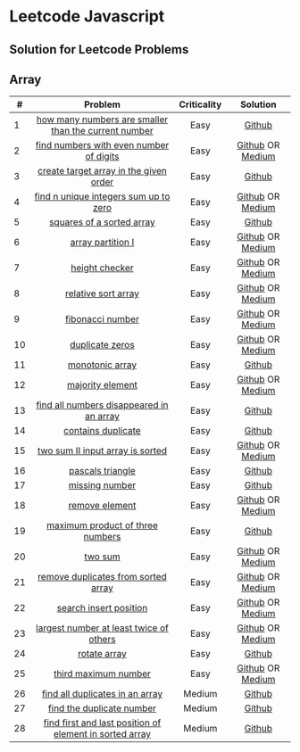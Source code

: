 # Leetcode Javascript
## Solution for Leetcode Problems

## Array

| # | Problem | Criticality | Solution |
| ------------- |:-------------:| :-------------:| :-------------:|
| 1 | [how many numbers are smaller than the current number](http://tiny.cc/oft4lz) | Easy | [Github](http://tiny.cc/sgt4lz) |
| 2 | [find numbers with even number of digits](http://tiny.cc/8it4lz) | Easy | [Github](http://tiny.cc/gkt4lz) OR [Medium](http://tiny.cc/8nt4lz) |
| 3 | [create target array in the given order](http://tiny.cc/lky4lz) | Easy | [Github](http://tiny.cc/2ky4lz) |
| 4 | [find n unique integers sum up to zero](http://tiny.cc/vly4lz) | Easy | [Github](http://tiny.cc/9ly4lz) OR [Medium](http://tiny.cc/kny4lz) |
| 5 | [squares of a sorted array](http://tiny.cc/hoy4lz) | Easy | [Github](http://tiny.cc/lpy4lz) |
| 6 | [array partition I](http://tiny.cc/avy4lz) | Easy | [Github](http://tiny.cc/zty4lz) OR [Medium](http://tiny.cc/vxy4lz) |
| 7 | [height checker](http://tiny.cc/39y4lz) | Easy | [Github](http://tiny.cc/3az4lz) OR [Medium](http://tiny.cc/1bz4lz) |
| 8 | [relative sort array](http://tiny.cc/ncz4lz) | Easy | [Github](http://tiny.cc/ndz4lz) OR [Medium](http://tiny.cc/cez4lz) |
| 9 | [fibonacci number](http://tiny.cc/cfz4lz) | Easy | [Github](http://tiny.cc/ugz4lz) OR [Medium](http://tiny.cc/xhz4lz) |
| 10 | [duplicate zeros](http://tiny.cc/bjz4lz) | Easy | [Github](http://tiny.cc/hkz4lz) OR [Medium](http://tiny.cc/4lz4lz) |
| 11 | [monotonic array](http://tiny.cc/8mz4lz) | Easy | [Github](http://tiny.cc/znz4lz) |
| 12 | [majority element](http://tiny.cc/1oz4lz) | Easy | [Github](http://tiny.cc/1pz4lz) OR [Medium](http://tiny.cc/nqz4lz) |
| 13 | [find all numbers disappeared in an array](http://tiny.cc/ssz4lz) | Easy | [Github](http://tiny.cc/utz4lz)  |
| 14 | [contains duplicate](http://tiny.cc/nvz4lz) | Easy | [Github](http://tiny.cc/ewz4lz)  |
| 15 | [two sum II input array is sorted](http://tiny.cc/3yz4lz) | Easy | [Github](http://tiny.cc/wzz4lz) OR [Medium](http://tiny.cc/x0z4lz) |
| 16 | [pascals triangle](http://tiny.cc/50z4lz) | Easy | [Github](http://tiny.cc/t1z4lz)  |
| 17 | [missing number](http://tiny.cc/h3z4lz) | Easy | [Github](http://tiny.cc/r4z4lz) |
| 18 | [remove element](http://tiny.cc/aw14lz) | Easy | [Github](http://tiny.cc/yx14lz) OR [Medium](http://tiny.cc/gy14lz) |
| 19 | [maximum product of three numbers](http://tiny.cc/1y14lz) | Easy | [Github](http://tiny.cc/yz14lz) |
| 20 | [two sum](http://tiny.cc/6014lz) | Easy | [Github](http://tiny.cc/y114lz) OR [Medium](http://tiny.cc/n214lz) |
| 21 | [remove duplicates from sorted array](http://tiny.cc/h314lz) | Easy | [Github](http://tiny.cc/1414lz) OR [Medium](http://tiny.cc/r514lz) |
| 22 | [search insert position](http://tiny.cc/9714lz) | Easy | [Github](http://tiny.cc/t714lz) OR [Medium](http://tiny.cc/i814lz) |
| 23 | [largest number at least twice of others](http://tiny.cc/i914lz) | Easy | [Github](http://tiny.cc/ja24lz) OR [Medium](http://tiny.cc/hb24lz) |
| 24 | [rotate array](http://tiny.cc/gd24lz) | Easy | [Github](http://tiny.cc/4e24lz) |
| 25 | [third maximum number](http://tiny.cc/6f24lz) | Easy | [Github](http://tiny.cc/5h24lz) OR [Medium](http://tiny.cc/si24lz) |
| 26 | [find all duplicates in an array](http://tiny.cc/8j24lz) | Medium | [Github](http://tiny.cc/sl24lz) |
| 27 | [find the duplicate number](http://tiny.cc/rm24lz) | Medium | [Github](http://tiny.cc/kn24lz) |
| 28 | [find first and last position of element in sorted array](http://tiny.cc/so24lz) | Medium | [Github](http://tiny.cc/yp24lz) |

